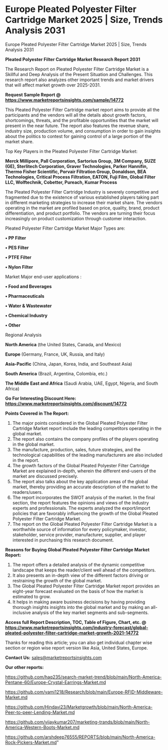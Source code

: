 # Europe Pleated Polyester Filter Cartridge Market 2025 | Size, Trends Analysis 2031
Europe Pleated Polyester Filter Cartridge Market 2025 | Size, Trends Analysis 2031

<strong>Pleated Polyester Filter Cartridge Market Research Report 2031</strong>

The Research Report on Pleated Polyester Filter Cartridge Market is a Skillful and Deep Analysis of the Present Situation and Challenges. This research report also analyzes other important trends and market drivers that will affect market growth over 2025-2031.

<strong>Request Sample Report @ <a href=https://www.marketreportsinsights.com/sample/14772>https://www.marketreportsinsights.com/sample/14772</a></strong>

This Pleated Polyester Filter Cartridge market report aims to provide all the participants and the vendors will all the details about growth factors, shortcomings, threats, and the profitable opportunities that the market will present in the near future. The report also features the revenue share, industry size, production volume, and consumption in order to gain insights about the politics to contest for gaining control of a large portion of the market share.

Top Key Players in the Pleated Polyester Filter Cartridge Market:

<strong>Merck Millipore, Pall Corporation, Sartorius Group, 3M Company, SUZE (GE), Sterlitech Corporation, Graver Technologies, Parker Hannifin, Thermo Fisher Scientific, Porvair Filtration Group, Donaldson, BEA Technologies, Critical Process Filtration, EATON, Fuji Film, Global Filter LLC, Wolftechnik, Cobetter, Pureach, Kumar Process</strong>

The Pleated Polyester Filter Cartridge Industry is severely competitive and fragmented due to the existence of various established players taking part in different marketing strategies to increase their market share. The vendors operating in the market are profiled based on price, quality, brand, product differentiation, and product portfolio. The vendors are turning their focus increasingly on product customization through customer interaction.

Pleated Polyester Filter Cartridge Market Major Types are:

<strong>• PP Filter

• PES Filter

• PTFE Filter

• Nylon Filter</strong>

Market Major end-user applications :

<strong>• Food and Beverages

• Pharmaceuticals

• Water & Wastewater

• Chemical Industry

• Other</strong>

Regional Analysis

</u><strong><b>North America</b></strong> (the United States, Canada, and Mexico)

<strong><b>Europe </b></strong>(Germany, France, UK, Russia, and Italy)

<strong><b>Asia-Pacific</b></strong> (China, Japan, Korea, India, and Southeast Asia)

<strong><b>South America</b></strong> (Brazil, Argentina, Colombia, etc.)

<strong><b>The Middle East and Africa</b></strong> (Saudi Arabia, UAE, Egypt, Nigeria, and South Africa)

<strong>Go For Interesting Discount Here: <a href=https://www.marketreportsinsights.com/discount/14772>https://www.marketreportsinsights.com/discount/14772</a></strong>

<strong>Points Covered in The Report:</strong>
<ol>
  <li>The major points considered in the Global Pleated Polyester Filter Cartridge Market report include the leading competitors operating in the global market.</li>
  <li>The report also contains the company profiles of the players operating in the global market.</li>
  <li>The manufacture, production, sales, future strategies, and the technological capabilities of the leading manufacturers are also included in the report.</li>
  <li>The growth factors of the Global Pleated Polyester Filter Cartridge Market are explained in-depth, wherein the different end-users of the market are discussed precisely.</li>
  <li>The report also talks about the key application areas of the global market, thereby providing an accurate description of the market to the readers/users.</li>
  <li>The report incorporates the SWOT analysis of the market. In the final section, the report features the opinions and views of the industry experts and professionals. The experts analyzed the export/import policies that are favorably influencing the growth of the Global Pleated Polyester Filter Cartridge Market.</li>
  <li>The report on the Global Pleated Polyester Filter Cartridge Market is a worthwhile source of information for every policymaker, investor, stakeholder, service provider, manufacturer, supplier, and player interested in purchasing this research document.</li>
</ol>
<strong>Reasons for Buying Global Pleated Polyester Filter Cartridge Market Report:</strong>

<ol>
  <li>The report offers a detailed analysis of the dynamic competitive landscape that keeps the reader/client well ahead of the competitors.</li>
  <li>It also presents an in-depth view of the different factors driving or restraining the growth of the global market.</li>
  <li>The Global Pleated Polyester Filter Cartridge Market report provides an eight-year forecast evaluated on the basis of how the market is estimated to grow.</li>
  <li>It helps in making aware business decisions by having providing thorough insights insights into the global market and by making an all-inclusive analysis of the key market segments and sub-segments.</li>
</ol>
<strong>Access full Report Description, TOC, Table of Figure, Chart, etc. @ <a href=https://www.marketreportsinsights.com/industry-forecast/global-pleated-polyester-filter-cartridge-market-growth-2021-14772>https://www.marketreportsinsights.com/industry-forecast/global-pleated-polyester-filter-cartridge-market-growth-2021-14772</a></strong>


Thanks for reading this article; you can also get individual chapter wise section or region wise report version like Asia, United States, Europe.

<strong>Contact Us:</strong>
sales@marketreportsinsights.com

<strong>Our other reports:</strong>

<a href=https://github.com/haq235/search-market-trend/blob/main/North-America-Pentane-60/Europe-Crystal-Earrings-Market.md>https://github.com/haq235/search-market-trend/blob/main/North-America-Pentane-60/Europe-Crystal-Earrings-Market.md</a>

<a href=https://github.com/yami1218/Research/blob/main/Europe-RFID-Middleware-Market.md>https://github.com/yami1218/Research/blob/main/Europe-RFID-Middleware-Market.md</a>

<a href=https://github.com/Hindavi23/Marketgrowth/blob/main/North-America-Peer-to-peer-Lending-Market.md>https://github.com/Hindavi23/Marketgrowth/blob/main/North-America-Peer-to-peer-Lending-Market.md</a>

<a href=https://github.com/vijaykumar207/marketing-trands/blob/main/North-America-Western-Boots-Market.md>https://github.com/vijaykumar207/marketing-trands/blob/main/North-America-Western-Boots-Market.md</a>

<a href=https://github.com/arshdeep76555/REPORTS/blob/main/North-America-Rock-Pickers-Market.md>https://github.com/arshdeep76555/REPORTS/blob/main/North-America-Rock-Pickers-Market.md</a>"
